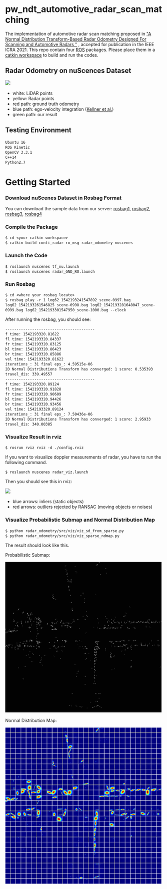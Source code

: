 # pw_ndt_automotive_radar_scan_matching

The implementation of automotive radar scan matching proposed in ["A Normal Distribution Transform-Based Radar Odometry Designed For Scanning and Automotive Radars
"](https://arxiv.org/abs/2103.07908) , accepted for publication in the IEEE ICRA 2021. This repo contain four [ROS](http://wiki.ros.org/action/fullsearch/noetic/Installation/Ubuntu?action=fullsearch&context=180&value=linkto%3A%22noetic%2FInstallation%2FUbuntu%22) packages. Please place them in a [catkin workspace](http://wiki.ros.org/catkin/Tutorials/create_a_workspace) to build and run the codes.

## Radar Odometry on nuScences Dataset
![](img/automotive_ro.gif)
- white: LiDAR points
- yellow: Radar points
- red path: ground truth odometry
- blue path: ego-velocity integration ([Kellner et al.](https://ieeexplore.ieee.org/abstract/document/6907064))
- green path: our result

## Testing Environment
```
Ubuntu 16
ROS Kinetic
OpenCV 3.3.1
C++14
Python2.7
```

# Getting Started

### Download nuScenes Dataset in Rosbag Format
You can download the sample data from our server: 
[rosbag1](http://ee904-3.ddns.net:8053/sharing/VPe5tmq8m), 
[rosbag2](http://ee904-3.ddns.net:8053/sharing/MirOEhYVA), 
[rosbag3](http://ee904-3.ddns.net:8053/sharing/oluWKc8d5), 
[rosbag4](http://ee904-3.ddns.net:8053/sharing/r2V0N2S8M)

### Compile the Package
```
$ cd <your catkin workspace>
$ catkin build conti_radar ro_msg radar_odometry nuscenes
```

### Launch the Code
```
$ roslaunch nuscenes tf_nu.launch
$ roslaunch nuscenes radar_GND_RO.launch
```

### Run Rosbag
```
$ cd <where your rosbag locate>
$ rosbag play -r 1 log62_1542193241547892_scene-0997.bag log62_1542193261546825_scene-0998.bag log62_1542193281648047_scene-0999.bag log62_1542193301547950_scene-1000.bag --clock
```

After running the rosbag, you should see:
```
---------------------------------------- 
f time: 1542193320.81622
fl time: 1542193320.84337
fr time: 1542193320.83125
bl time: 1542193320.86423
br time: 1542193320.85886
vel time: 1542193320.81622
iterations_: 31 final eps_: 4.59515e-06
2D Normal Distributions Transform has converged: 1 score: 0.535393
travel_dis: 339.49557
---------------------------------------- 
f time: 1542193320.89124
fl time: 1542193320.91828
fr time: 1542193320.90609
bl time: 1542193320.94426
br time: 1542193320.93456
vel time: 1542193320.89124
iterations_: 31 final eps_: 7.50436e-06
2D Normal Distributions Transform has converged: 1 score: 2.95933
travel_dis: 340.00385
```

### Visualize Result in rviz
```
$ rosrun rviz rviz -d ./config.rviz
```

If you want to visualize doppler measurements of radar, you have to run the following command.
```
$ roslaunch nuscenes radar_viz.launch 
```

Then you should see this in rviz:

![](img/automotive_radar_vel.gif)
- blue arrows: inliers (static objects)
- red arrows: outliers rejected by RANSAC (moving objects or noises)

### Visualize Probabilistic Submap and Normal Distribution Map
```
$ python radar_odometry/src/viz/viz_sd_from_sparse.py
$ python radar_odometry/src/viz/viz_sparse_ndmap.py
```
The result should look like this.

Probabilistic Submap:

<img src="img/probabilistic_submap_example.png" alt="drawing" style="width:500px;"/>

Normal Distribution Map:

<img src="img/ndmap_example.png" alt="drawing" style="width:500px;"/>
















